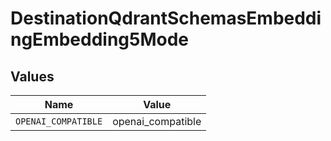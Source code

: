 # DestinationQdrantSchemasEmbeddingEmbedding5Mode


## Values

| Name                | Value               |
| ------------------- | ------------------- |
| `OPENAI_COMPATIBLE` | openai_compatible   |